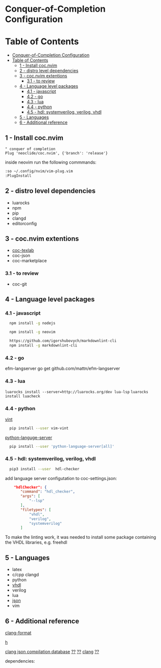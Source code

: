 
# Conquer-of-Completion Configuration

# Table of Contents

- [Conquer-of-Completion Configuration](#conquer-of-completion-configuration)
- [Table of Contents](#table-of-contents)
    - [1 - Install coc.nvim](#1---install-cocnvim)
    - [2 - distro level dependencies](#2---distro-level-dependencies)
    - [3 - coc.nvim extentions](#3---cocnvim-extentions)
        - [3.1 - to review](#31---to-review)
    - [4 - Language level packages](#4---language-level-packages)
        - [4.1 - javascript](#41---javascript)
        - [4.2 - go](#42---go)
        - [4.3 - lua](#43---lua)
        - [4.4 - python](#44---python)
        - [4.5 - hdl: systemverilog, verilog, vhdl](#45---hdl-systemverilog-verilog-vhdl)
    - [5 - Languages](#5---languages)
    - [6 - Additional reference](#6---additional-reference)

## 1 - Install coc.nvim

```vim
" conquer of completion
Plug 'neoclide/coc.nvim', {'branch': 'release'}
```
inside neovim run the following commmands:
```sh
:so ~/.config/nvim/vim-plug.vim
:PlugInstall
```

## 2 - distro level dependencies

- luarocks
- npm
- pip
- clangd
- editorconfig


## 3 - coc.nvim extentions

- [coc-texlab](https://texlab.netlify.com/)
- coc-json
- coc-marketplace

### 3.1 - to review

- coc-git

## 4 - Language level packages

### 4.1 - javascript

```sh
  npm install -g nodejs

  npm install -g neovim

```

```sh
  https://github.com/igorshubovych/markdownlint-cli
  npm install -g markdownlint-cli
```

### 4.2 - go

  efm-langserver
  go get github.com/mattn/efm-langserver

### 4.3 - lua

  `luarocks install --server=http://luarocks.org/dev lua-lsp`
  `luarocks install luacheck`

### 4.4 - python

  [vint](https://github.com/Kuniwak/vint)

```sh
  pip install --user vim-vint
```

  [python-languge-server](https://github.com/palantir/python-language-server)

```sh
  pip install --user 'python-language-server[all]'
```

### 4.5 - hdl: systemverilog, verilog, vhdl

```sh
  pip3 install --user  hdl-checker
```

  add language server configutation to coc-settings.json:

```json
    "hdlChecker": {
       "command": "hdl_checker",
       "args": [
           "--lsp"
       ],
       "filetypes": [
           "vhdl",
           "verilog",
           "systemverilog"
       ]
```

To make the linting work, it was needed to install some package containing the VHDL libraries, e.g. freehdl


## 5 - Languages

- latex
- c/cpp clangd
- python
- [vhdl](https://github.com/kraigher/rust_hdl)
- verilog
- lua
- [json](https://github.com/neoclide/coc-json)
- vim


## 6 - Additional reference

[clang-format](https://clangformat.com/)

[h](ttps://ianding.io/2019/07/29/configure-coc-nvim-f…)

[clang json compilation database](https://clang.llvm.org/docs/JSONCompilationDatabas…)
[??](https://sarcasm.github.io/notes/dev/compilation-da…)
[??](https://code.visualstudio.com/docs/cpp/c-cpp-prope…)
[clang](https://clang.llvm.org/docs/index.html)
[??](https://preshing.com/20170511/how-to-build-a-cmake…)

dependencies:

